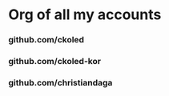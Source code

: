 # Org of all my accounts

### github.com/ckoled

### github.com/ckoled-kor

### github.com/christiandaga

